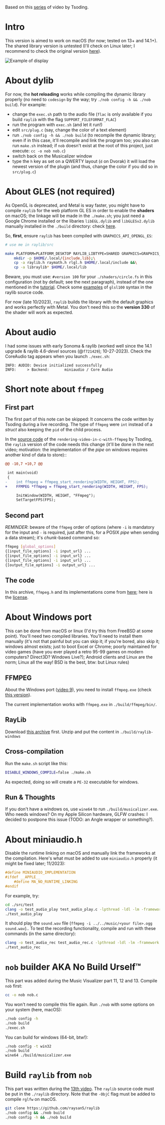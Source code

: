 Based on this [series](https://www.youtube.com/playlist?list=PLpM-Dvs8t0Vak1rrE2NJn8XYEJ5M7-BqT
)
of video by Tsoding.

Intro
=====

This version is aimed to work on macOS (for now; tested on 13+ and 14.1+).
The shared library version is untested (I'll check on Linux later; I recommend
to check the original version [here](https://github.com/tsoding/musializer)).

![Example of display](./resources/images/musicalizer_by_tsoding_macos_version.png "Example of display (WIP)")

About dylib
===========

For now, the **hot reloading** works while compiling the dynamic library
properly (no need to `codesign` by the way; try `./nob config -h && ./nob build`).
For example:
- change the `exec.sh` path to the audio file (`flac` is only available if
you build `raylib` with the flag `SUPPORT_FILEFORMAT_FLAC`)
- run the program with `exec.sh` (and let it run!)
- edit `src/plug.c` (say, change the color of a text element) 
- run `./nob config -h && ./nob build` (to recompile the dynamic library; even
  if in this case, it'll recompile and link the program too; you also can run
  `make.sh` instead; if `nob` doesn't exist at the root of this project,
  just execute: `cc -o nob nob.c`)
- switch back on the Musicalizer window
- type the `h` key as set on a QWERTY layout (`d` on Dvorak)
it will load the newest version of the plugin (and thus, change the color if
you did so in `src/plug.c`)

About GLES (not required)
=========================

As OpenGL is deprecated, and Metal is way faster, you might have to compile
`raylib` for the web platform GL ES in order to enable the **shaders** on macOS;
the linkage will be made in the `./make.sh`; you just need a Google Chrome
installed or the libaries `libEGL.dylib` and `libGLESv2.dylib` manually
installed in the `./build` directory: check
[here](https://github.com/grplyler/raylib-articles#3-quickstart-short-version-using-angle-from-your-browser).

So, **first**, ensure `raylib` has been compiled with `GRAPHICS_API_OPENGL_ES`:

```sh
# use me in raylib/src

make PLATFORM=PLATFORM_DESKTOP RAYLIB_LIBTYPE=SHARED GRAPHICS=GRAPHICS_API_OPENGL_ES && \
    mkdir -p $HOME/.local/{include,lib};\
    cp -a raylib.h raymath.h rlgl.h $HOME/.local/include &&\
    cp -a libraylib* $HOME/.local/lib
```

Beware, you must use: `#version 100` for your `./shaders/circle.fs` in this
configuration (not by default; see the next paragraph),
instead of the one mentioned in the
[tutorial](https://www.youtube.com/watch?v=1pqIg-Ug7bU&list=PLpM-Dvs8t0Vak1rrE2NJn8XYEJ5M7-BqT&index=7).
Check some [examples](https://github.com/raysan5/raylib/blob/master/examples/shaders/resources/shaders/glsl100/bloom.fs)
of `glsl100` syntax in the raylib source code.

For now (late 10/2023), `raylib` builds the library with the default
graphics and works perfectly with Metal. You don't need this so the
**version 330** of the shader will work as expected.

About audio
===========

I had some issues with early Sonoma & raylib (worked well since the 14.1 upgrade
& raylib 4.6-*devel* sources (@`f721429`); 10-27-2023). Check the CoreAudio tag
appears when you launch `./exec.sh`:

```
INFO: AUDIO: Device initialized successfully
INFO:     > Backend:       miniaudio / Core Audio
```

Short note about `ffmpeg`
=========================

First part
----------

The first part of this note can be skipped: It concerns the code written by Tsoding
during a live recording. The type of `ffmpeg` were `int` instead
of a *struct* also keeping the `pid` of the child process.

In the [source code](https://github.com/tsoding/rendering-video-in-c-with-ffmpeg/tree/1347d5356987f1d9b131a6c59ab72748599dee7f)
of the `rendering-video-in-c-with-ffmpeg` by Tsoding, the `raylib` version
of the code needs this change (it'll be done in the next video; motivation:
the implementation of the *pipe* on windows requires another kind of data
to store)::

```patch
@@ -10,7 +10,7 @@

 int main(void)
 {
-    int ffmpeg = ffmpeg_start_rendering(WIDTH, HEIGHT, FPS);
+    FFMPEG *ffmpeg = ffmpeg_start_rendering(WIDTH, HEIGHT, FPS);

     InitWindow(WIDTH, HEIGHT, "FFmpeg");
     SetTargetFPS(FPS);
```

Second part
-----------

*REMINDER*: beware of the `ffmpeg` order of options (where `-i` is
mandatory for the input and `-` is required, just after this, for a
POSIX *pipe* when sending a data stream);
it's *chunk*-based command so:

```sh
ffmpeg [global_options]
{[input_file_options] -i input_url} ...
{[input_file_options] -i input_url} ...
{[input_file_options] -i input_url} ...
{[output_file_options] -i output_url} ...
```

The code
--------

In this archive, `ffmpeg.h` and its implementations come from [here](https://github.com/tsoding/musializer/blob/master/src/ffmpeg.h); 
here is the [license](https://github.com/tsoding/musializer/blob/master/LICENSE).

About Windows port
==================

This can be done from macOS or linux (I'd try this from FreeBSD at some point).
You'll need two compiled libraries. You'll need to install them manually 
(it's not that painful but you can skip it; if you're
bored, also skip it; windows almost exists; just to boot Excel or Chrome;
poorly maintained for video games (have you ever played a retro 95-99 games on 
modern computers? Direct3D? Windows Live?); Android clients
and Linux are the norm; Linux all the way! BSD is the best, btw: but Linux
rules)

FFMPEG
------

About the Windows port ([video 9](https://www.youtube.com/watch?v=EB96Auoag6g&list=PLpM-Dvs8t0Vak1rrE2NJn8XYEJ5M7-BqT&index=9)),
you need to install `ffmpeg.exe` (check [this version](https://www.gyan.dev/ffmpeg/builds/packages/ffmpeg-2023-10-18-git-e7a6bba51a-essentials_build.7z)).

The current implementation works with `ffmpeg.exe` in `./build/ffmpeg/bin/`.

RayLib
------

Download [this archive](https://github.com/raysan5/raylib/releases/download/4.6-dev/raylib-4.6-dev_win64_mingw-w64.zip) first.
Unzip and put the content in `./build/raylib-windows`

Cross-compilation
-----------------

Run the `make.sh` script like this:

```sh
DISABLE_WINDOWS_COMPILE=false ./make.sh
```

As expected, doing so will create  a `PE-32` executable for windows.

Run & Thoughts
--------------

If you don't have a windows os, use `wine64` to run `./build/musicalizer.exe`.
Who needs windows? On my Apple Silicon hardware, GLFW crashes:
I decided to postpone this issue (TODO: an Angle wrapper or something?).

About miniaudio.h
=================

Disable the runtime linking on macOS and manually link the frameworks at
the compilation. Here's what must be added to use `miniaudio.h` properly
(it might be fixed later; 11/2023):

```c
#define MINIAUDIO_IMPLEMENTATION
#ifdef __APPLE__
    #define MA_NO_RUNTIME_LINKING
#endif
```

For example, try:

```sh
cd ./src/test
clang -o test_audio_play test_audio_play.c -lpthread -ldl -lm -framework CoreFoundation -framework CoreAudio -framework AudioToolbox
./test_audio_play
```

It should play the `sound.wav` file (`ffmpeg -i ../../music/<your file>.ogg sound.wav`)..
To test the recording functionality, compile and run with these commands (in the
same directory):

```sh
clang -o test_audio_rec test_audio_rec.c -lpthread -ldl -lm -framework CoreFoundation -framework CoreAudio -framework AudioToolbox
./test_audio_rec
```

`nob` builder AKA No Build Urself™
==================================

This part was added during the Music Visualizer part 11, 12 and 13.
Compile `nob` first:

```sh
cc -o nob nob.c
```

You won't need to compile this file again. Run `./nob` with some options
on your system (here, macOS):

```sh
./nob config -h
./nob build
./exec.sh
```

You can build for windows (64-bit, btw!):

```sh
./nob config -t win32
./nob build
wine64 ./build/musicalizer.exe
```

Build `raylib` from `nob`
=========================

This part was written during the [13th video](https://www.youtube.com/watch?v=wH963jJ1lRM&list=PLpM-Dvs8t0Vak1rrE2NJn8XYEJ5M7-BqT&index=14).
The `raylib` source code must be put in the `./raylib` directory.
Note that the `-ObjC` flag must be added to compile `rglfw` on macOS.

```sh
git clone https://github.com/raysan5/raylib
./nob config && ./nob build
./nob config -h && ./nob build
```


